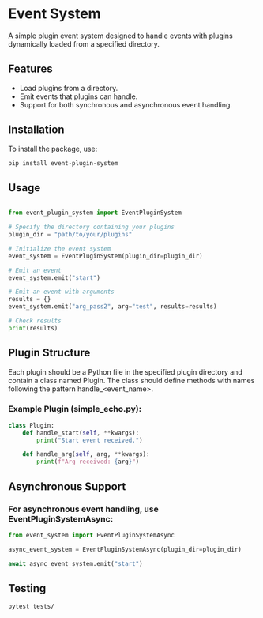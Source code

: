 # Event System

A simple plugin event system designed to handle events with plugins dynamically loaded from a specified directory.

## Features

- Load plugins from a directory.
- Emit events that plugins can handle.
- Support for both synchronous and asynchronous event handling.

## Installation

To install the package, use:

```bash
pip install event-plugin-system
```

## Usage

```python

from event_plugin_system import EventPluginSystem

# Specify the directory containing your plugins
plugin_dir = "path/to/your/plugins"

# Initialize the event system
event_system = EventPluginSystem(plugin_dir=plugin_dir)

# Emit an event
event_system.emit("start")

# Emit an event with arguments
results = {}
event_system.emit("arg_pass2", arg="test", results=results)

# Check results
print(results)
```

## Plugin Structure

Each plugin should be a Python file in the specified plugin directory and contain a class named Plugin. The class should define methods with names following the pattern handle_<event_name>.

### Example Plugin (simple_echo.py):
```python
class Plugin:
    def handle_start(self, **kwargs):
        print("Start event received.")

    def handle_arg(self, arg, **kwargs):
        print(f"Arg received: {arg}")
```

## Asynchronous Support

### For asynchronous event handling, use EventPluginSystemAsync:

```python
from event_system import EventPluginSystemAsync

async_event_system = EventPluginSystemAsync(plugin_dir=plugin_dir)

await async_event_system.emit("start")
```

## Testing

```
pytest tests/
```
